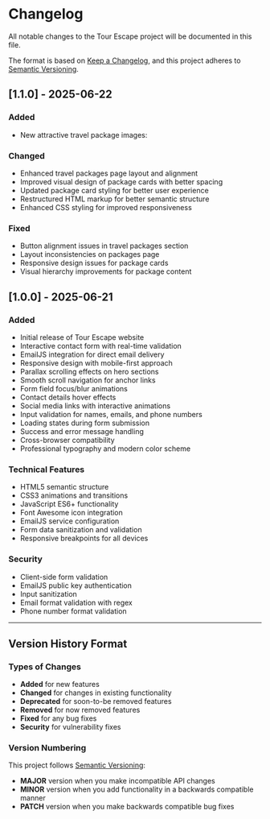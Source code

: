 # Changelog

All notable changes to the Tour Escape project will be documented in this file.

The format is based on [Keep a Changelog](https://keepachangelog.com/en/1.0.0/),
and this project adheres to [Semantic Versioning](https://semver.org/spec/v2.0.0.html).



## [1.1.0] - 2025-06-22

### Added

- New attractive travel package images:

### Changed

- Enhanced travel packages page layout and alignment
- Improved visual design of package cards with better spacing
- Updated package card styling for better user experience
- Restructured HTML markup for better semantic structure
- Enhanced CSS styling for improved responsiveness

### Fixed

- Button alignment issues in travel packages section
- Layout inconsistencies on packages page
- Responsive design issues for package cards
- Visual hierarchy improvements for package content

## [1.0.0] - 2025-06-21

### Added

- Initial release of Tour Escape website
- Interactive contact form with real-time validation
- EmailJS integration for direct email delivery
- Responsive design with mobile-first approach
- Parallax scrolling effects on hero sections
- Smooth scroll navigation for anchor links
- Form field focus/blur animations
- Contact details hover effects
- Social media links with interactive animations
- Input validation for names, emails, and phone numbers
- Loading states during form submission
- Success and error message handling
- Cross-browser compatibility
- Professional typography and modern color scheme

### Technical Features

- HTML5 semantic structure
- CSS3 animations and transitions
- JavaScript ES6+ functionality
- Font Awesome icon integration
- EmailJS service configuration
- Form data sanitization and validation
- Responsive breakpoints for all devices

### Security

- Client-side form validation
- EmailJS public key authentication
- Input sanitization
- Email format validation with regex
- Phone number format validation

---

## Version History Format

### Types of Changes

- **Added** for new features
- **Changed** for changes in existing functionality
- **Deprecated** for soon-to-be removed features
- **Removed** for now removed features
- **Fixed** for any bug fixes
- **Security** for vulnerability fixes

### Version Numbering

This project follows [Semantic Versioning](https://semver.org/):

- **MAJOR** version when you make incompatible API changes
- **MINOR** version when you add functionality in a backwards compatible manner
- **PATCH** version when you make backwards compatible bug fixes
